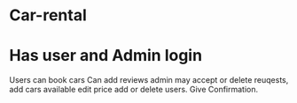 # Car-rental

# Has user and Admin login
Users can book cars
Can add reviews
admin may accept or delete reuqests, add cars available edit price add or delete users. Give Confirmation.

